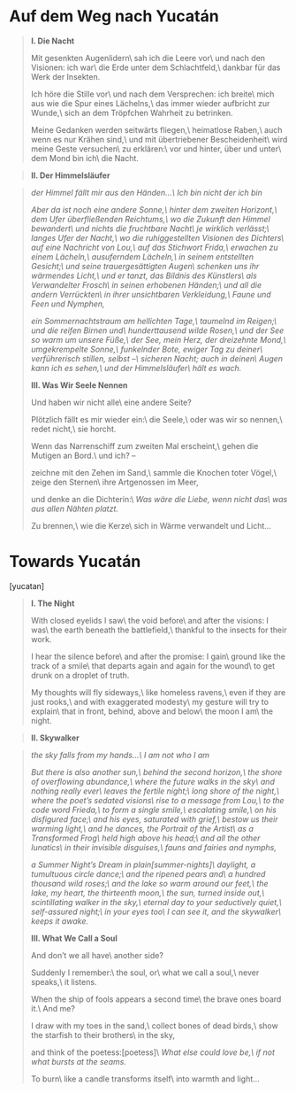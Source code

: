 Auf dem Weg nach Yucatán
========================

> **I. Die Nacht**
>
> Mit gesenkten Augenlidern\\
> sah ich die Leere vor\\
> und nach den Visionen: ich war\\
> die Erde unter dem Schlachtfeld,\\
> dankbar für das Werk der Insekten.
>
> Ich höre die Stille vor\\
> und nach dem Versprechen: ich breite\\
> mich aus wie die Spur eines Lächelns,\\
> das immer wieder aufbricht zur Wunde,\\
> sich an dem Tröpfchen Wahrheit zu betrinken.
>
> Meine Gedanken werden seitwärts fliegen,\\
> heimatlose Raben,\\
> auch wenn es nur Krähen sind,\\
> und mit übertriebener Bescheidenheit\\
> wird meine Geste versuchen\\
> zu erklären:\\
> vor und hinter, über und unter\\
> dem Mond bin ich\\
> die Nacht.

> **II. Der Himmelsläufer**

> *der Himmel fällt mir aus den Händen…\\
> Ich bin nicht der ich bin*
>
> *Aber da ist noch eine andere Sonne,\\
> hinter dem zweiten Horizont,\\
> dem Ufer überfließenden Reichtums,\\
> wo die Zukunft den Himmel bewandert\\
> und nichts die fruchtbare Nacht\\
> je wirklich verlässt;\\
> langes Ufer der Nacht,\\
> wo die ruhiggestellten Visionen des Dichters\\
> auf eine Nachricht von Lou,\\
> auf das Stichwort Frida,\\
> erwachen zu einem Lächeln,\\
> ausuferndem Lächeln,\\
> in seinem entstellten Gesicht;\\
> und seine trauergesättigten Augen\\
> schenken uns ihr wärmendes Licht,\\
> und er tanzt, das Bildnis des Künstlers\\
> als Verwandelter Frosch\\
> in seinen erhobenen Händen;\\
> und all die andern Verrückten\\
> in ihrer unsichtbaren Verkleidung,\\
> Faune und Feen und Nymphen,*
>
> *ein Sommernachtstraum am hellichten Tage,\\
> taumelnd im Reigen;\\
> und die reifen Birnen und\\
> hunderttausend wilde Rosen,\\
> und der See so warm um unsere Füße,\\
> der See, mein Herz, der dreizehnte Mond,\\
> umgekrempelte Sonne,\\
> funkelnder Bote, ewiger Tag zu deiner\\
> verführerisch stillen, selbst –\\
> sicheren Nacht; auch in deinen\\
> Augen kann ich es sehen,\\
> und der Himmelsläufer\\
> hält es wach.*
>
> **III. Was Wir Seele Nennen**
>
> Und haben wir nicht alle\\
> eine andere Seite?
>
> Plötzlich fällt es mir wieder ein:\\
> die Seele,\\
> oder was wir so nennen,\\
> redet nicht,\\
> sie horcht.
>
> Wenn das Narrenschiff zum zweiten Mal erscheint,\\
> gehen die Mutigen an Bord.\\
> und ich? –
>
> zeichne mit den Zehen im Sand,\\
> sammle die Knochen toter Vögel,\\
> zeige den Sternen\\
> ihre Artgenossen im Meer,
>
> und denke an die Dichterin:\\
> *Was wäre die Liebe, wenn nicht das\\
> was aus allen Nähten platzt.*
>
> Zu brennen,\\
> wie die Kerze\\
> sich in Wärme verwandelt und Licht…

Towards Yucatán
===============

[yucatan]

> **I. The Night**
>
> With closed eyelids I saw\\
> the void before\\
> and after the visions: I was\\
> the earth beneath the battlefield,\\
> thankful to the insects for their work.
>
> I hear the silence before\\
> and after the promise: I gain\\
> ground like the track of a smile\\
> that departs again and again for the wound\\
> to get drunk on a droplet of truth.
>
> My thoughts will fly sideways,\\
> like homeless ravens,\\
> even if they are just rooks,\\
> and with exaggerated modesty\\
> my gesture will try to explain\\
> that in front, behind, above and below\\
> the moon I am\\
> the night.

> **II. Skywalker**

> *the sky falls from my hands…\\
> I am not who I am*
>
> *But there is also another sun,\\
> behind the second horizon,\\
> the shore of overflowing abundance,\\
> where the future walks in the sky\\
> and nothing really ever\\
> leaves the fertile night;\\
> long shore of the night,\\
> where the poet’s sedated visions\\
> rise to a message from Lou,\\
> to the code word Frieda,\\
> to form a single smile,\\
> escalating smile,\\
> on his disfigured face;\\
> and his eyes, saturated with grief,\\
> bestow us their warming light,\\
> and he dances, the Portrait of the Artist\\
> as a Transformed Frog\\
> held high above his head;\\
> and all the other lunatics\\
> in their invisible disguises,\\
> fauns and fairies and nymphs,*
>
> *a Summer Night’s Dream in plain[summer-nights]\\
> daylight, a tumultuous circle dance;\\
> and the ripened pears and\\
> a hundred thousand wild roses;\\
> and the lake so warm around our feet,\\
> the lake, my heart, the thirteenth moon,\\
> the sun, turned inside out,\\
> scintillating walker in the sky,\\
> eternal day to your seductively quiet,\\
> self-assured night;\\
> in your eyes too\\
> I can see it, and the skywalker\\
> keeps it awake.*
>
> **III. What We Call a Soul**
>
> And don’t we all have\\
> another side?
>
> Suddenly I remember:\\
> the soul, or\\
> what we call a soul,\\
> never speaks,\\
> it listens.
>
> When the ship of fools appears a second time\\
> the brave ones board it.\\
> And me?
>
> I draw with my toes in the sand,\\
> collect bones of dead birds,\\
> show the starfish to their brothers\\
> in the sky,
>
> and think of the poetess:[poetess]\\
> *What else could love be,\\
> if not what bursts at the seams.*
>
> To burn\\
> like a candle transforms itself\\
> into warmth and light…
